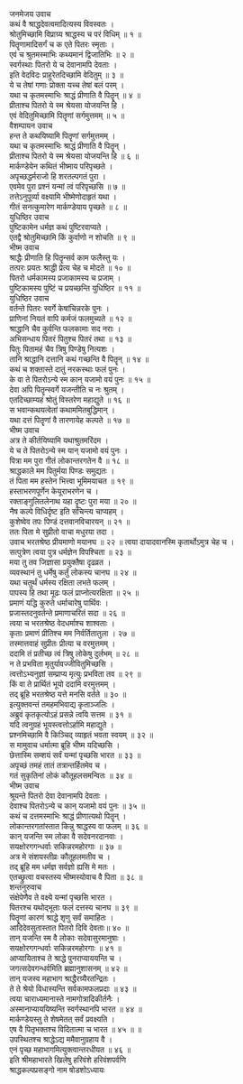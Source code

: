 जनमेजय उवाच  
कथं वै श्राद्धदेवत्वमादित्यस्य विवस्वतः ।  
श्रोतुमिच्छामि विप्राग्र्य श्राद्धस्य च परं विधिम् ॥ १ ॥  
पितॄणामादिसर्गं च क एते पितरः स्मृताः ।  
एवं च श्रुतमस्माभिः कथ्यमानं द्विजातिभिः ॥ २ ॥  
स्वर्गस्थाः पितरो ये च देवानामपि देवताः ।  
इति वेदविदः प्राहुरेतदिच्छामि वेदितुम् ॥ ३ ॥  
ये च तेषां गणाः प्रोक्ता यच्च तेषां बलं परम् ।  
यथा च कृतमस्माभिः श्राद्धं प्रीणाति वै पितॄन् ॥ ४ ॥  
प्रीताश्च पितरो ये स्म श्रेयसा योजयन्ति हि ।  
एवं वेदितुमिच्छामि पितॄणां सर्गमुत्तमम् ॥ ५ ॥  
वैशम्पायन उवाच  
हन्त ते कथयिष्यामि पितॄणां सर्गमुत्तमम् ।  
यथा च कृतमस्माभिः श्राद्धं प्रीणाति वै पितॄन् ।  
प्रीताश्च पितरो ये स्म श्रेयसा योजयन्ति हि ॥ ६ ॥  
मार्कण्डेयेन कथितं भीष्माय परिपृच्छते ।  
अपृच्छद्धर्मराजो हि शरतल्पगतं पुरा ।  
एवमेव पुरा प्रश्नं यन्मां त्वं परिपृच्छसि ॥ ७ ॥  
तत्तेऽनुपूर्व्या वक्ष्यामि भीष्मेणोदाहृतं यथा ।  
गीतं सनत्कुमारेण मार्कण्डेयाय पृच्छते ॥ ८ ॥  
युधिष्ठिर उवाच  
पुष्टिकामेन धर्मज्ञ कथं पुष्टिरवाप्यते ।  
एतद्वै श्रोतुमिच्छामि किं कुर्वाणो न शोचति ॥ ९ ॥  
भीष्म उवाच  
श्राद्धैः प्रीणाति हि पितॄन्सर्व काम फलैस्तु यः ।  
तत्परः प्रयतः श्राद्धी प्रेत्य चेह च मोदते ॥ १० ॥  
पितरो धर्मकामस्य प्रजाकामस्य च प्रजाम् ।  
पुष्टिकामस्य पुष्टिं च प्रयच्छन्ति युधिष्ठिर ॥ ११ ॥  
युधिष्ठिर उवाच  
वर्तन्ते पितरः स्वर्गे केषांचिन्नरके पुनः ।  
प्राणिनां नियतं वापि कर्मजं फलमुच्यते ॥ १२ ॥  
श्राद्धानि चैव कुर्वन्ति फलकामाः सद नराः ।  
अभिसन्धाय पितरं पितुश्च पितरं तथा ॥ १३ ॥  
पितुः पितामहं चैव त्रिषु पिण्डेषु नित्यशः ।  
तानि श्राद्धानि दत्तानि कथं गच्छन्ति वै पितॄन् ॥ १४ ॥  
कथं च शक्तास्ते दातुं नरकस्थाः फलं पुनः ।  
के वा ते पितरोऽन्ये स्म कान् यजामो वयं पुनः ॥ १५ ॥  
देवा अपि पितॄन्स्वर्गे यजन्तीति च नः श्रुतम् ।  
एतदिच्छाम्यहं श्रोतुं विस्तरेण महाद्युते ॥ १६ ॥  
स भवान्कथयत्वेतां कथाममितबुद्धिमान् ।  
यथा दत्तं पितॄणां वै तारणायेह कल्पते ॥ १७ ॥  
भीष्म उवाच  
अत्र ते कीर्तयिष्यामि यथाश्रुतमरिंदम ।  
ये च ते पितरोऽन्ये स्म यान् यजामो वयं पुनः ।  
पित्रा मम पुरा गीतं लोकान्तरगतेन वै ॥ १८ ॥  
श्राद्धकाले मम पितुर्मया पिण्डः समुद्यतः ।  
तं पिता मम हस्तेन भित्त्वा भूमिमयाचत ॥ १९ ॥  
हस्ताभरणपूर्णेन केयूराभरणेन च ।  
रक्ताङ्गुलितलेनाथ यहा दॄष्टः पुरा मया ॥ २० ॥  
नैष कल्पे विधिर्दृष्ट इति संचिन्त्य चाप्यहम् ।  
कुशेष्वेव तपः पिण्डं दत्तवानविचारयन् ॥ २१ ॥  
ततः पिता मे सुप्रीतो वाचा मधुरया तदा ।  
उवाच भरतश्रेष्ठ प्रीयमाणो मयानघ ॥ २२ ॥
त्वया दायादवानस्मि कृतार्थोऽमुत्र चेह च ।  
सत्पुत्रेण त्वया पुत्र धर्मज्ञेन विपश्चिता ॥ २३ ॥  
मया तु तव जिज्ञासा प्रयुक्तैषा दृढव्रत ।  
व्यवस्थानं तु धर्मेषु कर्तुं लोकस्य चानघ ॥ २४ ॥  
यथा चतुर्थं धर्मस्य रक्षिता लभते फलम् ।  
पापस्य हि तथा मूढः फलं प्राप्नोत्यरक्षिता ॥ २५ ॥  
प्रमाणं यद्धि कुरुते धर्माचारेषु पार्थिवः ।  
प्रजास्तदनुवर्तन्ते प्रमाणाचरितं सदा ॥ २६ ॥  
त्वया च भरतश्रेष्ठ वेदधर्माश्च शाश्वताः ।  
कृताः प्रमाणं प्रीतिश्च मम निर्वर्तितातुला । २७ ॥  
तस्मात्तवाहं सुप्रीतः प्रीत्या च वरमुत्तमम् ।  
ददामि तं प्रतीच्छ त्वं त्रिषु लोकेषु दुर्लभम् ॥ २८ ॥  
न ते प्रभविता मृतुर्यावज्जीवितुमिच्छसि ।  
त्वत्तोऽभ्यनुज्ञां सम्प्राप्य मृत्युः प्रभविता तव ॥ २९ ॥  
किं वा ते प्रार्थितं भूयो ददामि वरमुत्तमम् ।  
तद् ब्रूहि भरतश्रेष्ठ यत्ते मनसि वर्तते ॥ ३० ॥  
इत्युक्तवन्तं तमहमभिवाद्य कृताञ्जलिः ।  
अब्रुवं कृतकृत्योऽहं प्रसन्ने त्वयि सत्तम ॥ ३१ ॥  
यदि त्वनुग्रहं भूयस्त्वत्तोऽर्हामि महाद्युते ।  
प्रश्नमिच्छामि वै किञ्चिद् व्याहृतं भवता स्वयम् ॥ ३२ ॥  
स मामुवाच धर्मात्मा ब्रूहि भीष्म यदिच्छसि ।  
छेत्तास्मि सम्शयं सर्वं यन्मां पृच्छसि भारत ॥ ३३ ॥  
अपृच्छं तमहं तातं तत्रान्तर्हितमेव च ।  
गतं सुकृतिनां लोकं कौतूहलसमन्वितः ॥ ३४ ॥  
भीष्म उवाच  
श्रूयन्ते पितरो देवा देवानामपि देवताः ।  
देवाश्च पितरोऽन्ये च कान् यजामो वयं पुनः ॥ ३५ ॥  
कथं च दत्तमस्माभिः श्राद्धं प्रीणात्यथो पितॄन् ।  
लोकान्तरगतांस्तात किन्नु श्राद्धस्य वा फलम् ॥ ३६ ॥  
कान् यजन्ति स्म लोका वै सदेवनरदानवाः ।  
सयक्षोरगगन्धर्वाः सकिन्नरमहोरगाः ॥ ३७ ॥  
अत्र मे संशयस्तीव्रः कौतूहलमतीव च ।  
तद् ब्रूहि मम धर्मज्ञ सर्वज्ञो ह्यसि मे मतः ।  
एतच्छ्रुत्वा वचस्तस्य भीष्मस्योवाच वै पिता ॥ ३८ ॥  
शन्तनुरुवाच  
संक्षेपेणैव ते वक्ष्ये यन्मां पृच्छसि भारत ।  
पितरश्च यथोद्भूताः फलं दत्तस्य चानघ ॥ ३९ ॥  
पितॄणां कारणं श्राद्धे शृणु सर्वं समाहितः ।  
आदिदेवसुतास्तात पितरो दिवि देवताः॥ ४० ॥  
तान् यजन्ति स्म वै लोकाः सदेवासुरमानुषाः ।  
सयक्षोरगगन्धर्वाः सकिन्नरमहोरगाः ॥ ४१ ॥  
आप्यायिताश्च ते श्राद्धे पुनराप्याययन्ति च ।  
जगत्सदेवगन्धर्वमिति ब्रह्मानुशासनम् ॥ ४२ ॥  
तान् यजस्व महाभाग श्राद्धैरग्र्यैरतन्द्रितः ।  
ते ते श्रेयो विधास्यन्ति सर्वकामफलप्रदाः ॥ ४३ ॥  
त्वया चाराध्यमानास्ते नामगोत्रादिकीर्तनैः ।  
अस्मानाप्याययिष्यन्ति स्वर्गस्थानपि भारत ॥ ४४ ॥  
मार्कण्डेयस्तु ते शेषमेतत् सर्वं प्रवक्ष्यति ।  
एष वै पितृभक्तश्च विदितात्मा च भारत ॥ ४५ ॥ ॥  
उपस्थितश्च श्राद्धेऽद्य ममैवानुग्रहाय वै ।  
एनं पृच्छ महाभागमित्युक्त्वान्तरधीयत ॥ ४६ ॥  
इति श्रीमहाभारते खिलेषु हरिवंशे हरिवंशपर्वणि  
श्राद्धकल्पप्रसङ्गो नाम षोडशोऽध्यायः

